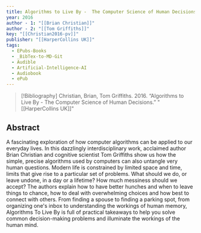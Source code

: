 ```yaml
---
title: Algorithms to Live By -  The Computer Science of Human Decisions
year: 2016
author - 1: "[[Brian Christian]]"
author - 2: "[[Tom Griffiths]]"
key: "[[Christian2016-pv]]"
publisher: "[[HarperCollins UK]]"
tags:
  - EPubs-Books
  - _BibTex-to-MD-Git
  - Audible
  - Artificial-Intelligence-AI
  - Audiobook
  - ePub
---
```


> [!Bibliography]
> Christian, Brian, Tom Griffiths. 2016. “Algorithms to Live By -  The Computer Science of Human Decisions.” "[[HarperCollins UK]]"

## Abstract
A fascinating exploration of how computer algorithms can be applied to our everyday lives. In this dazzlingly interdisciplinary work, acclaimed author Brian Christian and cognitive scientist Tom Griffiths show us how the simple, precise algorithms used by computers can also untangle very human questions. Modern life is constrained by limited space and time, limits that give rise to a particular set of problems. What should we do, or leave undone, in a day or a lifetime? How much messiness should we accept? The authors explain how to have better hunches and when to leave things to chance, how to deal with overwhelming choices and how best to connect with others. From finding a spouse to finding a parking spot, from organizing one's inbox to understanding the workings of human memory, Algorithms To Live By is full of practical takeaways to help you solve common decision-making problems and illuminate the workings of the human mind.